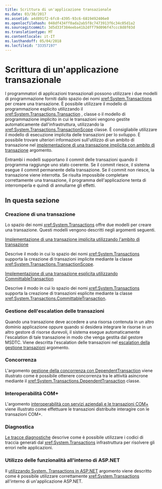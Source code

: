 ```yaml
---
title: Scrittura di un'applicazione transazionale
ms.date: 03/30/2017
ms.assetid: a4d891f2-6fc8-4395-93c6-6819492406e0
ms.openlocfilehash: 048df434ff0ada2ab5f8c7473913f6c34c05d1a2
ms.sourcegitcommit: 3d5d33f384eeba41b2dff79d096f47ccc8d8f03d
ms.translationtype: MT
ms.contentlocale: it-IT
ms.lasthandoff: 05/04/2018
ms.locfileid: "33357197"
---
```

# <a name="writing-a-transactional-application"></a>Scrittura di un'applicazione transazionale
I programmatori di applicazioni transazionali possono utilizzare i due modelli di programmazione forniti dallo spazio dei nomi <xref:System.Transactions> per creare una transazione. È possibile utilizzare il modello di programmazione esplicito utilizzando il <xref:System.Transactions.Transaction> , classe o il modello di programmazione implicito in cui le transazioni vengono gestite automaticamente dall'infrastruttura, utilizzando la <xref:System.Transactions.TransactionScope> classe. È consigliabile utilizzare il modello di esecuzione implicita delle transazioni per lo sviluppo. È possibile trovare ulteriori informazioni sull'utilizzo di un ambito di transazione nel [implementazione di una transazione implicita con ambito di transazione](../../../../docs/framework/data/transactions/implementing-an-implicit-transaction-using-transaction-scope.md) argomento.  
  
 Entrambi i modelli supportano il commit delle transazioni quando il programma raggiunge uno stato coerente. Se il commit riesce, il sistema esegue il commit permanente della transazione. Se il commit non riesce, la transazione viene interrotta. Se risulta impossibile completare correttamente una transazione, il programma dell'applicazione tenta di interromperla e quindi di annullarne gli effetti.  
  
## <a name="in-this-section"></a>In questa sezione  
  
### <a name="creating-a-transaction"></a>Creazione di una transazione  
 Lo spazio dei nomi <xref:System.Transactions> offre due modelli per creare una transazione. Questi modelli vengono descritti negli argomenti seguenti.  
  
 [Implementazione di una transazione implicita utilizzando l'ambito di transazione](../../../../docs/framework/data/transactions/implementing-an-implicit-transaction-using-transaction-scope.md)  
  
 Descrive il modo in cui lo spazio dei nomi <xref:System.Transactions> supporta la creazione di transazioni implicite mediante la classe <xref:System.Transactions.TransactionScope>.  
  
 [Implementazione di una transazione esplicita utilizzando CommittableTransaction](../../../../docs/framework/data/transactions/implementing-an-explicit-transaction-using-committabletransaction.md)  
  
 Descrive il modo in cui lo spazio dei nomi <xref:System.Transactions> supporta la creazione di transazioni esplicite mediante la classe <xref:System.Transactions.CommittableTransaction>.  
  
### <a name="escalating-transaction-management"></a>Gestione dell'escalation delle transazioni  
 Quando una transazione deve accedere a una risorsa contenuta in un altro dominio applicazione oppure quando si desidera integrare le risorse in un altro gestore di risorse durevoli, il sistema esegue automaticamente l'escalation di tale transazione in modo che venga gestita dal gestore MSDTC. Viene descritta l'escalation delle transazioni nel [escalation della gestione transazioni](../../../../docs/framework/data/transactions/transaction-management-escalation.md) argomento.  
  
### <a name="concurrency"></a>Concorrenza  
 L'argomento [gestione della concorrenza con DependentTransaction](../../../../docs/framework/data/transactions/managing-concurrency-with-dependenttransaction.md) viene illustrato come è possibile ottenere concorrenza tra le attività asincrone mediante il <xref:System.Transactions.DependentTransaction> classe.  
  
### <a name="com-interop"></a>Interoperabilità COM+  
 L'argomento [interoperabilità con servizi aziendali e le transazioni COM+](../../../../docs/framework/data/transactions/interoperability-with-enterprise-services-and-com-transactions.md) viene illustrato come effettuare le transazioni distribuite interagire con le transazioni COM+.  
  
### <a name="diagnostics"></a>Diagnostica  
 [Le tracce diagnostiche](../../../../docs/framework/data/transactions/diagnostic-traces.md) descrive come è possibile utilizzare i codici di traccia generati dal <xref:System.Transactions> infrastruttura per risolvere gli errori nelle applicazioni.  
  
### <a name="working-within-aspnet"></a>Utilizzo delle funzionalità all'interno di ASP.NET  
 Il [utilizzando System. Transactions in ASP.NET](../../../../docs/framework/data/transactions/using-system-transactions-in-aspnet.md) argomento viene descritto come è possibile utilizzare correttamente <xref:System.Transactions> all'interno di un'applicazione ASP.NET.
